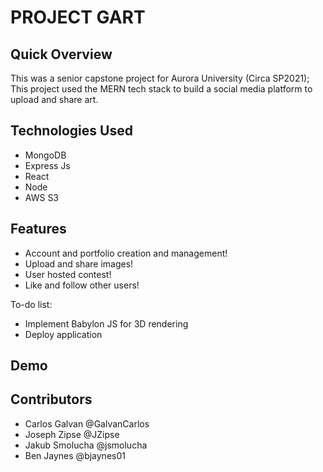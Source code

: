 # PROJECT GART

## Quick Overview

This was a senior capstone project for Aurora University (Circa SP2021); This project used the MERN tech stack to build a social media platform to upload and share art.

## Technologies Used

* MongoDB
* Express Js
* React
* Node
* AWS S3

## Features

* Account and portfolio creation and management!
* Upload and share images!
* User hosted contest!
* Like and follow other users!

To-do list:
* Implement Babylon JS for 3D rendering
* Deploy application

## Demo



## Contributors

* Carlos Galvan @GalvanCarlos
* Joseph Zipse @JZipse
* Jakub Smolucha @jsmolucha
* Ben Jaynes @bjaynes01

